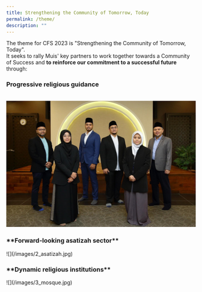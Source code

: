 ```yaml
---
title: Strengthening the Community of Tomorrow, Today
permalink: /theme/
description: ""
---
```

The theme for CFS 2023 is "Strengthening the Community of Tomorrow, Today".<br>
It seeks to rally Muis' key partners to work together towards a Community of Success and **to reinforce our commitment to a successful future** through:<br> <h3>**Progressive religious guidance**</h3><br>
![](/images/1_religious%20guidance.jpg)

<h3>**Forward-looking asatizah sector**</h3>
![](/images/2_asatizah.jpg)

<h3>**Dynamic religious institutions**</h3>
![](/images/3_mosque.jpg)